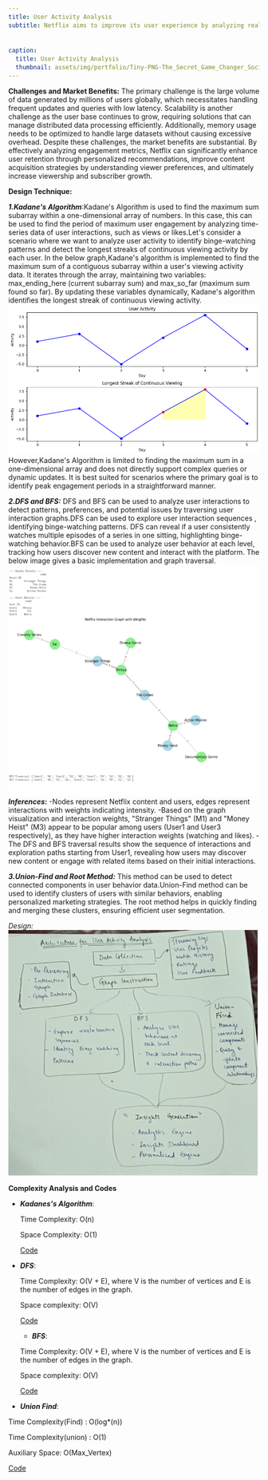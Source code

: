 ```yaml
---
title: User Activity Analysis
subtitle: Netflix aims to improve its user experience by analyzing real-time user engagement metrics such as the number of views, churn rates, or total watch time over specific periods. By monitoring these metrics, Netflix identifys trends that help in content acquisition and production decisions. 


caption:
  title: User Activity Analysis
  thumbnail: assets/img/portfolio/Tiny-PNG-The_Secret_Game_Changer_Social_Media_Customer_Engagement_.png
---
```

**Challenges and Market Benefits:**
The primary challenge is the large volume of data generated by millions of users globally, which necessitates handling frequent updates and queries with low latency. Scalability is another challenge as the user base continues to grow, requiring solutions that can manage distributed data processing efficiently. Additionally, memory usage needs to be optimized to handle large datasets without causing excessive overhead. Despite these challenges, the market benefits are substantial. By effectively analyzing engagement metrics, Netflix can significantly enhance user retention through personalized recommendations, improve content acquisition strategies by understanding viewer preferences, and ultimately increase viewership and subscriber growth.

**Design Technique:**

**_1.Kadane's Algorithm_**:Kadane's Algorithm is used to find the maximum sum subarray within a one-dimensional array of numbers. In this case, this can be used to find the period of maximum user engagement by analyzing time-series data of user interactions, such as views or likes.Let's consider a scenario where we want to analyze user activity to identify binge-watching patterns and detect the longest streaks of continuous viewing activity by each user.
In the below graph,Kadane's algorithm is implemented to find the maximum sum of a contiguous subarray within a user's viewing activity data. It iterates through the array, maintaining two variables: max_ending_here (current subarray sum) and max_so_far (maximum sum found so far). By updating these variables dynamically, Kadane's algorithm identifies the longest streak of continuous viewing activity.
<img src="assets/img/inside/2_graph.png" alt="Kadane Graph">
However,Kadane's Algorithm is limited to finding the maximum sum in a one-dimensional array and does not directly support complex queries or dynamic updates. It is best suited for scenarios where the primary goal is to identify peak engagement periods in a straightforward manner. 

**_2.DFS and BFS:_**
DFS and BFS can be used to analyze user interactions to detect patterns, preferences, and potential issues by traversing user interaction graphs.DFS can be used to explore user interaction sequences , identifying binge-watching patterns. DFS can reveal if a user consistently watches multiple episodes of a series in one sitting, highlighting binge-watching behavior.BFS can be used to analyze user behavior at each level, tracking how users discover new content and interact with the platform.
The below image gives a basic implementation and graph traversal.
<img src="assets/img/inside/2_traversal.png" alt="KDFSGraph">
**_Inferences_:**
-Nodes represent Netflix content and users, edges represent interactions with weights indicating intensity.
-Based on the graph visualization and interaction weights, "Stranger Things" (M1) and "Money Heist" (M3) appear to be popular among users (User1 and User3 respectively), as they have higher interaction weights (watching and likes).
-The DFS and BFS traversal results show the sequence of interactions and exploration paths starting from User1, revealing how users may discover new content or engage with related items based on their initial interactions.

_**3.Union-Find  and Root Method:**_
This method can be used to detect connected components in user behavior data.Union-Find method can be used to identify clusters of users with similar behaviors, enabling personalized marketing strategies. The root method helps in quickly finding and merging these clusters, ensuring efficient user segmentation.

_Design:_
<img src="assets/img/inside/9f44d99c-6541-460c-95db-a6be719b7395.jpg" alt="KD-Tree Design" width="500">


**Complexity Analysis and Codes**

- _**Kadanes's Algorithm**_:
  
  Time Complexity: O(n)
  
  Space Complexity: O(1)
  
  [Code](https://github.com/PAI-SHREYA/DSA/blob/main/kadane.cpp)
- _**DFS**_:
  
   Time Complexity: O(V + E), where V is the number of vertices and E is the number of edges in the graph.
  
  Space complexity: O(V)
  
  [Code](https://github.com/PAI-SHREYA/DSA/blob/main/Graph%20Traversal/dfs.c)

  - _**BFS**_:
  
  Time Complexity: O(V + E), where V is the number of vertices and E is the number of edges in the graph.
  
  Space complexity: O(V)
  
  [Code](https://github.com/PAI-SHREYA/DSA/blob/main/Graph%20Traversal/bfs.c)
- _**Union Find**_:
  
Time Complexity(Find) : O(log*(n)) 

Time Complexity(union) : O(1)

Auxiliary Space: O(Max_Vertex)
  
[Code](https://github.com/PAI-SHREYA/DSA/blob/main/Graph%20Traversal/union-find.cpp)










